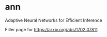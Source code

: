 # ann
Adaptive Neural Networks for Efficient Inference

Filler page for https://arxiv.org/abs/1702.07811.
